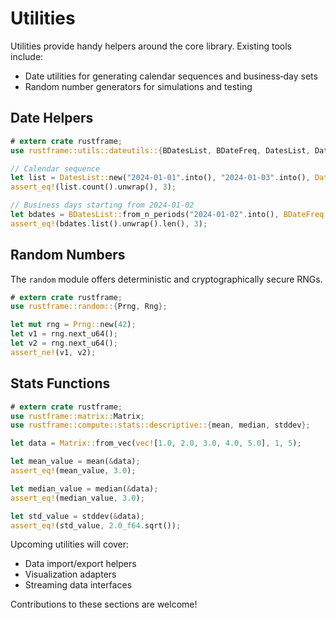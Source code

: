 # Utilities

Utilities provide handy helpers around the core library. Existing tools
include:

- Date utilities for generating calendar sequences and business‑day sets
- Random number generators for simulations and testing

## Date Helpers

```rust
# extern crate rustframe;
use rustframe::utils::dateutils::{BDatesList, BDateFreq, DatesList, DateFreq};

// Calendar sequence
let list = DatesList::new("2024-01-01".into(), "2024-01-03".into(), DateFreq::Daily);
assert_eq!(list.count().unwrap(), 3);

// Business days starting from 2024‑01‑02
let bdates = BDatesList::from_n_periods("2024-01-02".into(), BDateFreq::Daily, 3).unwrap();
assert_eq!(bdates.list().unwrap().len(), 3);
```

## Random Numbers

The `random` module offers deterministic and cryptographically secure RNGs.

```rust
# extern crate rustframe;
use rustframe::random::{Prng, Rng};

let mut rng = Prng::new(42);
let v1 = rng.next_u64();
let v2 = rng.next_u64();
assert_ne!(v1, v2);
```

## Stats Functions

```rust
# extern crate rustframe;
use rustframe::matrix::Matrix;
use rustframe::compute::stats::descriptive::{mean, median, stddev};

let data = Matrix::from_vec(vec![1.0, 2.0, 3.0, 4.0, 5.0], 1, 5);

let mean_value = mean(&data);
assert_eq!(mean_value, 3.0);

let median_value = median(&data);
assert_eq!(median_value, 3.0);

let std_value = stddev(&data);
assert_eq!(std_value, 2.0_f64.sqrt());
```

Upcoming utilities will cover:

- Data import/export helpers
- Visualization adapters
- Streaming data interfaces

Contributions to these sections are welcome!
